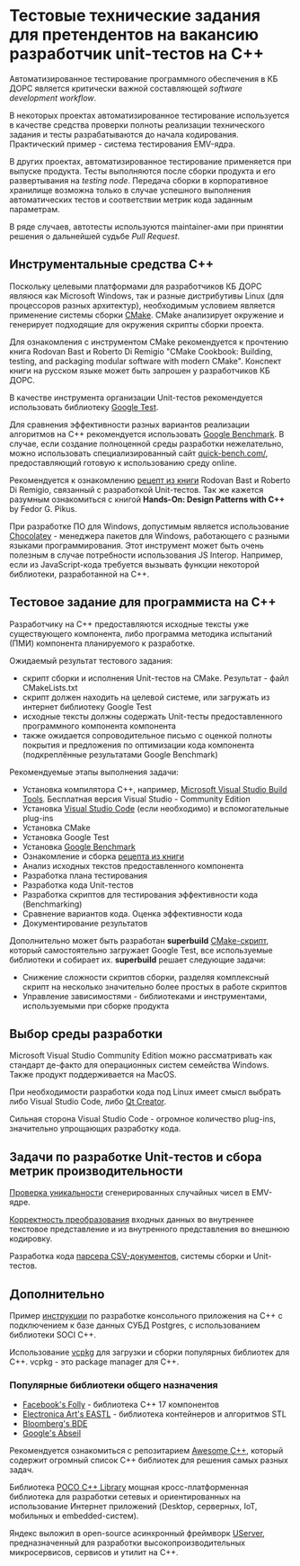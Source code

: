 # Тестовые технические задания для претендентов на вакансию разработчик unit-тестов на C++

Автоматизированное тестирование программного обеспечения в КБ ДОРС является критически важной составляющей _software development workflow_.

В некоторых проектах автоматизированное тестирование используется в качестве средства проверки полноты реализации технического задания и тесты разрабатываются до начала кодирования. Практический пример - система тестирования EMV-ядра.

В других проектах, автоматизированное тестирование применяется при выпуске продукта. Тесты выполняются после сборки продукта и его развертывания на _testing node_. Передача сборки в корпоративное хранилище возможна только в случае успешного выполнения автоматических тестов и соответствии метрик кода заданным параметрам.

В ряде случаев, автотесты используются maintainer-ами при принятии решения о дальнейшей судьбе _Pull Request_.

## Инструментальные средства C++

Поскольку целевыми платформами для разработчиков КБ ДОРС являюся как Microsoft Windows, так и разные дистрибутивы Linux (для процессоров разных архитектур), необходимым условием является применение системы сборки [CMake](https://cmake.org/). CMake анализирует окружение и генерирует подходящие для окружения скрипты сборки проекта.

Для ознакомления с инструментом CMake рекомендуется к прочтению книга Rodovan Bast и Roberto Di Remigio "CMake Cookbook: Building, testing, and packaging modular software with modern CMake". Конспект книги на русском языке может быть запрошен у разработчиков КБ ДОРС.

В качестве инструмента организации Unit-тестов рекомендуется использовать библиотеку [Google Test](https://github.com/google/googletest).

Для сравнения эффективности разных вариантов реализации алгоритмов на C++ рекомендуется использовать [Google Benchmark](https://github.com/google/benchmark). В случае, если создание полноценной среды разработки нежелательно, можно использовать специализированный сайт [quick-bench.com/](https://quick-bench.com/), предоставляющий готовую к использованию среду online.

Рекомендуется к ознакомлению [рецепт из книги](https://github.com/dev-cafe/cmake-cookbook/tree/v1.0/chapter-04) Rodovan Bast и Roberto Di Remigio, связанный с разработкой Unit-тестов. Так же кажется разумным ознакомиться с книгой **Hands-On: Design Patterns with C++** by Fedor G. Pikus.

При разработке ПО для Windows, допустимым является использование [Chocolatey](https://chocolatey.org/) - менеджера пакетов для Windows, работающего с разными языками программирования. Этот инструмент может быть очень полезным в случае потребности использования JS Interop. Например, если из JavaScript-кода требуется вызывать функции некоторой библиотеки, разработанной на C++.

## Тестовое задание для программиста на C++

Разработчику на C++ предоставляются исходные тексты уже существующего компонента, либо программа методика испытаний (ПМИ) компонента планируемого к разработке.

Ожидаемый результат тестового задания:

* скрипт сборки и исполнения Unit-тестов на CMake. Результат - файл CMakeLists.txt
* скрипт должен находить на целевой системе, или загружать из интернет библиотеку Google Test
* исходные тексты должны содержать Unit-тесты предоставленного программного компонента компонента
* также ожидается сопроводительное письмо с оценкой полноты покрытия и предложения по оптимизации кода компонента (подкреплённые результатами Google Benchmark)

Рекомендуемые этапы выполнения задачи:

* Установка компилятора С++, например, [Microsoft Visual Studio Build Tools](https://visualstudio.microsoft.com/ru/downloads/). Бесплатная версия Visual Studio - Community Edition
* Установка [Visual Studio Code](https://code.visualstudio.com/download) (если необходимо) и вспомогательные plug-ins
* Установка CMake
* Установка Google Test
* Установка [Google Benchmark](benchmark.md)
* Ознакомление и сборка [рецепта из книги](https://github.com/dev-cafe/cmake-cookbook/blob/v1.0/chapter-04/recipe-03/)
* Анализ исходных текстов предоставленного компонента
* Разработка плана тестирования
* Разработка кода Unit-тестов
* Разработка скриптов для тестирования эффективности кода (Benchmarking)
* Сравнение вариантов кода. Оценка эффективности кода
* Документирование результатов

Дополнительно может быть разработан **superbuild** [CMake-скрипт](CMake_GoogleTest.md), который самостоятельно загружает Google Test, все используемые библиотеки и собирает их. **superbuild** решает следующие задачи:

* Снижение сложности скриптов сборки, разделяя комплексный скрипт на несколько значительно более простых в работе скриптов
* Управление зависимостями - библиотеками и инструментами, используемыми при сборке продукта

## Выбор среды разработки

Microsoft Visual Studio Community Edition можно рассматривать как стандарт де-факто для операционных систем семейства Windows. Также продукт поддерживается на MacOS.

При необходимости разработки кода под Linux имеет смысл выбрать либо Visual Studio Code, либо [Qt Creator](https://www.qt.io/product/development-tools).

Сильная сторона Visual Studio Code - огромное количество plug-ins, значительно упрощающих разработку кода.

## Задачи по разработке Unit-тестов и сбора метрик производительности

[Проверка уникальности](uniqueRnd.md) сгенерированных случайных чисел в EMV-ядре.

[Корректность преобразования](ConvertUTF.md) входных данных во внутреннее текстовое представление и из внутренного представления во внешнюю кодировку.

Разработка кода [парсера CSV-документов](https://github.com/Kerminator1973/GTestProject/blob/main/parse_csv.md), системы сборки и Unit-тестов.

## Дополнительно

Пример [инструкции](https://github.com/Kerminator1973/GTestProject/blob/main/soci_build.md) по разработке консольного приложения на C++ с подключением к базе данных СУБД Postgres, с использованием библиотеки SOCI C++.

Использование [vcpkg](https://github.com/Kerminator1973/GTestProject/blob/main/vcpkg.md) для загрузки и сборки популярных библиотек для C++. vcpkg - это package manager для C++.

### Популярные библиотеки общего назначения

- [Facebook's Folly](https://github.com/facebook/folly) - библиотека C++ 17 компонентов
- [Electronica Art's EASTL](https://github.com/electronicarts/eastl) - библиотека контейнеров и алгоритмов STL
- [Bloomberg's BDE](https://github.com/bloomberg/bde)
- [Google's Abseil](https://abseil.io/)

Рекомендуется ознакомиться с репозитарием [Awesome C++](https://github.com/fffaraz/awesome-cpp), который содержит огромный список C++ библиотек для решения самых разных задач.

Библиотека [POCO C++ Library](https://pocoproject.org/) мощная кросс-платформенная библиотека для разработки сетевых и ориентированных на использование Интернет приложений (Desktop, серверных, IoT, мобильных и embedded-систем).

Яндекс выложил в open-source асинхронный фреймворк [UServer](https://github.com/userver-framework/userver), предназначенный для разработки высокопроизводительных микросервисов, сервисов и утилит на C++.
